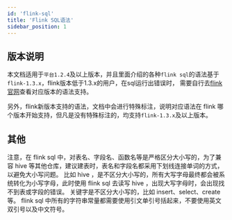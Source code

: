 ```yaml
---
id: 'flink-sql'
title: 'Flink SQL语法'
sidebar_position: 1
---
```


## 版本说明

本文档适用于`平台1.2.4`及以上版本，并且里面介绍的各种`flink sql`的语法基于`flink-1.3.x`，flink版本低于1.3.x的用户，在sql运行出错误时，
需要自行去[flink官网](https://nightlies.apache.org/flink/flink-docs-release-1.12/dev/table/sql/)查看对应版本的语法支持。

另外，flink新版本支持的语法，文档中会进行特殊标注，说明对应语法在 flink 哪个版本开始支持，但凡是没有特殊标注的，均支持`flink-1.3.x`及以上版本。

## 其他

注意，在 flink sql 中，对表名、字段名、函数名等是严格区分大小写的，为了兼容 hive 等其他仓库，建议建表时，表名和字段名都采用下划线连接单词的方式，以避免大小写问题。
比如 hive ，是不区分大小写的，所有大写字母最终都会被系统转化为小写字母，此时使用 flink sql 去读写 hive ，出现大写字母时，会出现找不到表或字段的错误。
关键字是不区分大小写的，比如 insert、select、create等。
flink sql 中所有的字符串常量都需要使用引文单引号括起来，不要使用英文双引号以及中文符号。